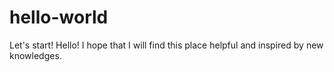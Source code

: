 # hello-world
Let's start!
Hello! I hope that I will find this place helpful and inspired by new knowledges.
